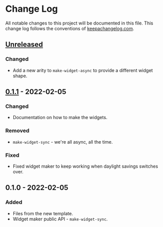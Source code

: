 # Change Log
All notable changes to this project will be documented in this file. This change log follows the conventions of [keepachangelog.com](http://keepachangelog.com/).

## [Unreleased]
### Changed
- Add a new arity to `make-widget-async` to provide a different widget shape.

## [0.1.1] - 2022-02-05
### Changed
- Documentation on how to make the widgets.

### Removed
- `make-widget-sync` - we're all async, all the time.

### Fixed
- Fixed widget maker to keep working when daylight savings switches over.

## 0.1.0 - 2022-02-05
### Added
- Files from the new template.
- Widget maker public API - `make-widget-sync`.

[Unreleased]: https://github.com/your-name/aoc21/compare/0.1.1...HEAD
[0.1.1]: https://github.com/your-name/aoc21/compare/0.1.0...0.1.1
